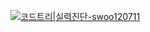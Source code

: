 [![코드트리|실력진단-swoo120711](https://banner.codetree.ai/v1/banner/swoo120711)](https://www.codetree.ai/profiles/swoo120711)

